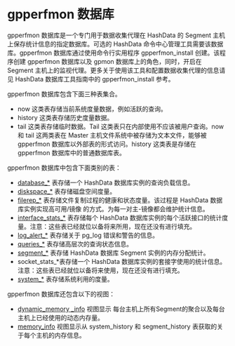 # gpperfmon 数据库

gpperfmon 数据库是一个专门用于数据收集代理在 HashData 的 Segment 主机上保存统计信息的指定数据库。可选的 HashData 命令中心管理工具需要该数据库。gpperfmon 数据库通过使用命令行实用程序 gpperfmon\_install 创建。该程序创建 gpperfmon 数据库以及 gpmon 数据库上的角色，同时，开启在 Segment 主机上的监视代理。更多关于使用该工具和配置数据收集代理的信息请见 HashData 数据库工具指南中的 gpperfmon\_install 参考。

gpperfmon 数据库包含下面三种表集合。

* now 这类表存储当前系统度量数据，例如活跃的查询。
* history 这类表存储历史度量数据。
* tail 这类表存储临时数据。Tail 这类表只在内部使用不应该被用户查询。now 和 tail 这两类表在 Master 主机文件系统中被存储为文本文件，能够被 gpperfmon 数据库以外部表的形式访问。history 这类表是存储在 gpperfmon 数据库中的普通数据库表。

gpperfmon 数据库中包含下面类别的表：

* [database\_\*](./database.md)  表存储一个 HashData 数据库实例的查询负载信息。
* [diskspace\_\*](./diskspace.md) 表存储磁盘空间度量。
* [filerep\_\*](./filerep.md) 表存储文件复制过程的健康和状态度量。该过程是 HashData 数据库实例实现高可用/镜像 的方式。为每一对主-镜像都会维护统计信息。
* [interface\_stats\_\*](./interfacestats.md) 表存储每个 HashData 数据库实例的每个活跃接口的统计度量。注意：这些表已经就位以备将来所用，现在还没有进行填充。
* [log\_alert\_\*](./logalert.md)  表存储关于 pg\_log 错误和警告的信息。
* [queries\_\*](./queries.md) 表存储高层次的查询状态信息。
* [segment\_\*](./segment.md)  表存储 HashData 数据库 Segment 实例的内存分配统计。
* socket\_stats\_\*表存储一个 HashData 数据库实例的套接字使用的统计信息。注意：这些表已经就位以备将来使用，现在还没有进行填充。
* [system\_\*](./system.md) 表存储系统利用的度量。

gpperfmon 数据库还包含以下的视图：

* [dynamic\_memory \_info](./dynamicmemory-info.md) 视图显示 每台主机上所有Segment的聚合以及每台主机上已经使用的动态内存量。
* [memory\_info](./memoryinfo.md) 视图显示从 system\_history 和 segment\_history 表获取的关于每个主机的内存信息。

